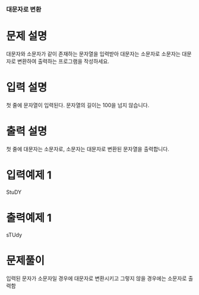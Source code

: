### 대문자로 변환

# 문제 설명

대문자와 소문자가 같이 존재하는 문자열을 입력받아 대문자는 소문자로 소문자는 대문자로 변환하여 출력하는 프로그램을 작성하세요.

# 입력 설명

첫 줄에 문자열이 입력된다. 문자열의 길이는 100을 넘지 않습니다.

# 출력 설명

첫 줄에 대문자는 소문자로, 소문자는 대문자로 변환된 문자열을 출력합니다.

# 입력예제 1

StuDY

# 출력예제 1

sTUdy

# 문제풀이

입력된 문자가 소문자일 경우에 대문자로 변환시키고 그렇지 않을 경우에는 소문자로 출력함